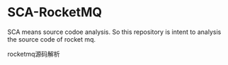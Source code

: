 # SCA-RocketMQ
SCA means source codoe analysis. So this repository is intent to analysis the source code of rocket mq.

rocketmq源码解析
